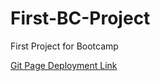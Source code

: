 # First-BC-Project
First Project for Bootcamp

<a href="https://davidweid.github.io/First-BC-Project/">Git Page Deployment Link</a>
